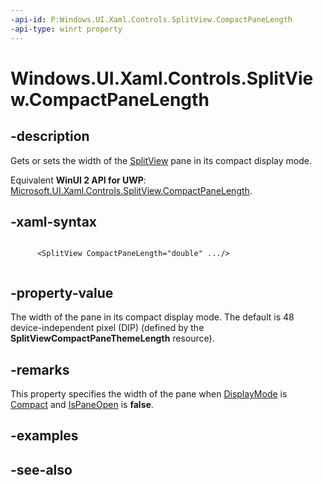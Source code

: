```yaml
---
-api-id: P:Windows.UI.Xaml.Controls.SplitView.CompactPaneLength
-api-type: winrt property
---
```


<!-- Property syntax
public double CompactPaneLength { get;  set; }
-->

# Windows.UI.Xaml.Controls.SplitView.CompactPaneLength

## -description
Gets or sets the width of the [SplitView](splitview.md) pane in its compact display mode.

Equivalent **WinUI 2 API for UWP**: [Microsoft.UI.Xaml.Controls.SplitView.CompactPaneLength](/windows/winui/api/microsoft.ui.xaml.controls.splitview.compactpanelength).

## -xaml-syntax
```xaml

      <SplitView CompactPaneLength="double" .../>
    
```


## -property-value
The width of the pane in its compact display mode. The default is 48 device-independent pixel (DIP) (defined by the **SplitViewCompactPaneThemeLength** resource).

## -remarks
This property specifies the width of the pane when [DisplayMode](splitview_displaymode.md) is [Compact](splitviewdisplaymode.md) and [IsPaneOpen](splitview_ispaneopen.md) is **false**.

## -examples

## -see-also
